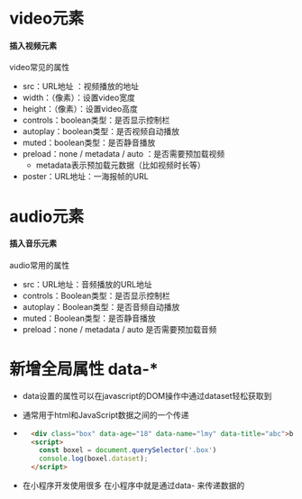 # video元素

#### 插入视频元素

video常见的属性

- src：URL地址 ：视频播放的地址
- width：（像素）：设置video宽度
- height：（像素）：设置video高度
- controls：boolean类型：是否显示控制栏
- autoplay：boolean类型：是否视频自动播放
- muted：boolean类型：是否静音播放
- preload：none / metadata / auto ：是否需要预加载视频
  - metadata表示预加载元数据（比如视频时长等）
- poster：URL地址：一海报帧的URL

# audio元素

#### 插入音乐元素

audio常用的属性

- src：URL地址：音频播放的URL地址
- controls：Boolean类型：是否显示控制栏
- autoplay：Boolean类型：是否音频自动播放
- muted：Boolean类型：是否静音播放
- preload：none / metadata / auto 是否需要预加载音频

# 新增全局属性 data-*

- data设置的属性可以在javascript的DOM操作中通过dataset轻松获取到
- 通常用于html和JavaScript数据之间的一个传递
- ```html
    <div class="box" data-age="18" data-name="lmy" data-title="abc">box</div>
    <script>
      const boxel = document.querySelector('.box')
      console.log(boxel.dataset);
    </script>
  ```

- 在小程序开发使用很多 在小程序中就是通过data- 来传递数据的